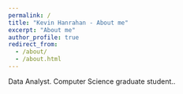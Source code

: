 ```yaml
---
permalink: /
title: "Kevin Hanrahan - About me"
excerpt: "About me"
author_profile: true
redirect_from: 
  - /about/
  - /about.html
---
```


Data Analyst. Computer Science graduate student..
